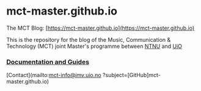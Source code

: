 # mct-master.github.io

The MCT Blog: [https://mct-master.github.io](https://mct-master.github.io)

This is the repository for the blog of the Music, Communication & Technology (MCT) joint Master's programme between [NTNU](https://www.ntnu.edu/studies/mmct) and [UiO](https://www.uio.no/english/studies/programmes/mct-master/) 

### **[Documentation and Guides](https://github.com/MCT-master/Guides/wiki/How-to-use-the-MCT-Blog)**

[Contact](mailto:mct-info@imv.uio.no ?subject=[GitHub]mct-master.github.io)
